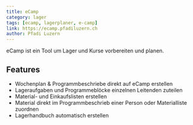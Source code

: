 ```yaml
---
title: eCamp
category: lager
tags: [ecamp, lagerplaner, e-camp]
link: https://ecamp.pfadiluzern.ch
author: Pfadi Luzern
---
```


eCamp ist ein Tool um Lager und Kurse vorbereiten und planen.

## Features

* Wochenplan & Programmbeschriebe
direkt auf eCamp erstellen
* Lageraufgaben und Programmeblöcke
einzelnen Leitenden zuteilen
* Material- und Einkaufslisten erstellen
* Material direkt im Programmbeschrieb
einer Person oder Materialliste zuordnen
* Lagerhandbuch automatisch erstellen
